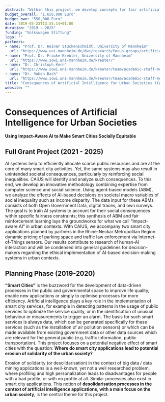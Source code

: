 ```yaml
---
abstract: "Within this project, we develop concepts for fair artificial intelligence in smart city contexts. Funded with a grant of the Volkswagen Stiftung, we aim to establish CAIUS as a long-term research cooperation between Stuttgart Media University and the University of Mannheim."
budget_overall: "1,650,000 Euro"
budget_own: "550,000 Euro"
date: 2019-05-23T13:55:14+01:00
duration: "2019 - 2025"
funding: "Volkswagen Stiftung"
logo: ""
partners:
- name: "Prof. Dr. Heiner Stuckenschmidt, University of Mannheim"
  url: "https://www.uni-mannheim.de/dws/research/focus-groups/artificial-intelligence-prof-stuckenschmidt/"
- name: "Prof. Dr. Frauke Kreuter, University of Mannheim"
  url: "https://www.sowi.uni-mannheim.de/kreuter/"
- name: "Dr. Christoph Kern"
  url: "https://www.sowi.uni-mannheim.de/kreuter/team/academic-staff-members/kern-christoph/"
- name: "Dr. Ruben Bach"
  url: "https://www.sowi.uni-mannheim.de/kreuter/team/academic-staff-members/bach-ruben/#c138534"
title: "Consequences of Artificial Intelligence for Urban Societies (CAIUS)"
website: ""
---
```


# Consequences of Artificial Intelligence for Urban Societies

**Using Impact-Aware AI to Make Smart Cities Socially Equitable**

## Full Grant Project (2021 - 2025)

AI systems help to efficiently allocate scarce public resources and are at the core of many smart city activities. Yet, the same systems may also result in unintended societal consequences, particularly by reinforcing social inequalities. CAIUS will identify and analyze such consequences. To this end, we develop an innovative methodology combining expertise from computer science and social science. Using agent-based models (ABM), we analyze the effects of AI-based decisions on societal macro variables of social inequality such as income disparity. The data input for these ABMs consists of both Open Government Data, digital traces, and own surveys. The goal is to train AI systems to account for their social consequences within specific fairness constraints; this synthesis of ABM and fair reinforcement learning lays the groundworks for what we call “Impact-aware AI” in urban contexts. With CAIUS, we accompany two smart city applications planned by partners in the Rhine-Neckar Metropolitan Region: dynamic pricing of parking space and traffic law enforcement via Internet-of-Things sensors. Our results contribute to research of human-AI interaction and will be condensed into general guidelines for decision-makers regarding the ethical implementation of AI-based decision-making systems in urban contexts.

## Planning Phase (2019-2020)

**“Smart Cities”** is the buzzword for the development of data-driven processes in the public and governmental space to improve life quality, enable new applications or simply to optimise processes for more efficiency. Artificial intelligence plays a key role in the implementation of smart city services, for example in detecting patterns in the usage of public services to optimize the service quality, or in the identification of unusual behaviour or measurements to trigger an alarm. The basis for such smart services is always data, which can be generated specifically for these services (such as the installation of air pollution sensors) or which can be made available from existing government data or other data sources which are relevant for the general public (e.g. traffic information, public transportation).  This project focuses on a potential negative effect of smart cities with the question: **Where do smart city applications lead to potential erosion of solidarity of the urban society?**

Erosion of solidarity (or desolidarisation) in the context of big data / data mining applications is a well-known, yet not a well researched problem, where profiling and high personalization leads to disadvantages for people with a bad profile, or with no profile at all. Similar processes also exist in smart city applications. This notion of **desolidarisation processes in the context of artificial intelligence applications, with a main focus on the urban society**, is the central theme for this project.
